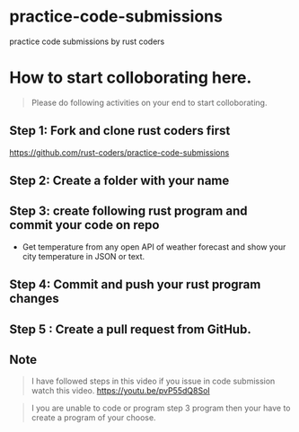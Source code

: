 # practice-code-submissions
practice code submissions by rust coders

# How to start colloborating here. 
> Please do following activities on your end to start colloborating.

## Step 1: Fork and clone rust coders first
 https://github.com/rust-coders/practice-code-submissions

## Step 2: Create a folder with your name

## Step 3: create following rust program and commit your code on repo
- Get temperature from any open API of weather forecast and show your city temperature in JSON or text.

## Step 4: Commit and push your rust program changes

## Step 5 : Create a pull request from GitHub.

## Note
> I have followed steps in this video if you issue in code submission watch this video.
> https://youtu.be/pvP55dQ8SoI
 
> I you are unable to code or program step 3 program then your have to create a program of your choose.
